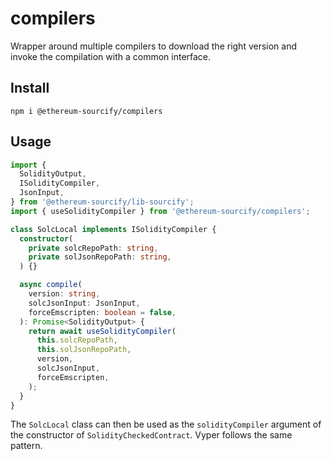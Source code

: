# compilers

Wrapper around multiple compilers to download the right version and invoke the compilation with a common interface.

## Install

```
npm i @ethereum-sourcify/compilers
```

## Usage

```ts
import {
  SolidityOutput,
  ISolidityCompiler,
  JsonInput,
} from '@ethereum-sourcify/lib-sourcify';
import { useSolidityCompiler } from '@ethereum-sourcify/compilers';

class SolcLocal implements ISolidityCompiler {
  constructor(
    private solcRepoPath: string,
    private solJsonRepoPath: string,
  ) {}

  async compile(
    version: string,
    solcJsonInput: JsonInput,
    forceEmscripten: boolean = false,
  ): Promise<SolidityOutput> {
    return await useSolidityCompiler(
      this.solcRepoPath,
      this.solJsonRepoPath,
      version,
      solcJsonInput,
      forceEmscripten,
    );
  }
}
```

The `SolcLocal` class can then be used as the `solidityCompiler` argument of the constructor of `SolidityCheckedContract`.
Vyper follows the same pattern.
